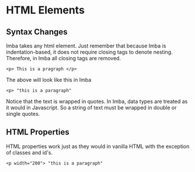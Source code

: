 # HTML Elements

## Syntax Changes

Imba takes any html element. Just remember that because Imba is indentation-based, it does not require closing tags to denote nesting. Therefore, in Imba all closing tags are removed.

```markup
<p> This is a pragraph </p>
```

The above will look like this in Imba

```markup
<p> "this is a paragraph"
```

Notice that the text is wrapped in quotes. In Imba, data types are treated as it would in Javascript. So a string of text must be wrapped in double or single quotes. 

## HTML Properties

HTML properties work just as they would in vanilla HTML with the exception of classes and id's.

```markup
<p width="200"> "this is a paragraph"
```

## 

